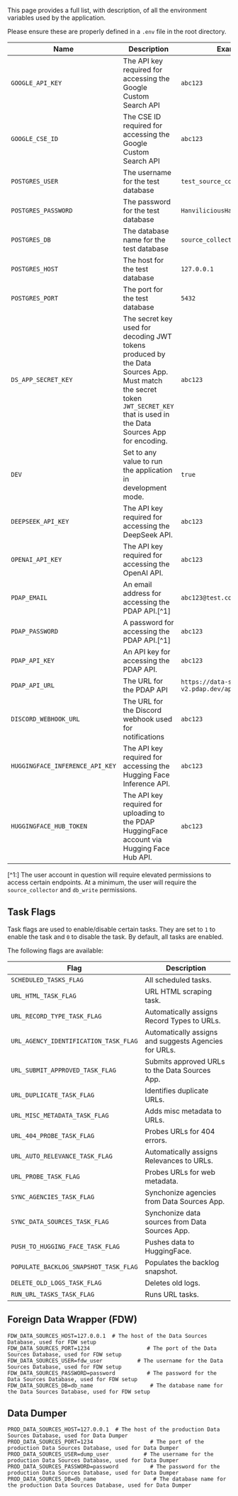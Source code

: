 This page provides a full list, with description, of all the environment variables used by the application.

Please ensure these are properly defined in a `.env` file in the root directory.

| Name                            | Description                                                                                                                                                                   | Example                                                                                      |
|---------------------------------|-------------------------------------------------------------------------------------------------------------------------------------------------------------------------------|----------------------------------------------------------------------------------------------|
| `GOOGLE_API_KEY`                | The API key required for accessing the Google Custom Search API                                                                                                               | `abc123`                                                                                     |
| `GOOGLE_CSE_ID`                 | The CSE ID required for accessing the Google Custom Search API                                                                                                                | `abc123`                                                                                     |
| `POSTGRES_USER`                 | The username for the test database                                                                                                                                            | `test_source_collector_user`                                                                 |
| `POSTGRES_PASSWORD`             | The password for the test database                                                                                                                                            | `HanviliciousHamiltonHilltops`                                                               |
| `POSTGRES_DB`                   | The database name for the test database                                                                                                                                       | `source_collector_test_db`                                                                   |
| `POSTGRES_HOST`                 | The host for the test database                                                                                                                                                | `127.0.0.1`                                                                                  |
| `POSTGRES_PORT`                 | The port for the test database                                                                                                                                                | `5432`                                                                                       |
| `DS_APP_SECRET_KEY`             | The secret key used for decoding JWT tokens produced by the Data Sources App. Must match the secret token `JWT_SECRET_KEY` that is used in the Data Sources App for encoding. | `abc123`                                                                                     |
| `DEV`                           | Set to any value to run the application in development mode.                                                                                                                  | `true`                                                                                       |
| `DEEPSEEK_API_KEY`              | The API key required for accessing the DeepSeek API.                                                                                                                          | `abc123`                                                                                     |
| `OPENAI_API_KEY`                | The API key required for accessing the OpenAI API.                                                                                                                            | `abc123`                                                                                     |
| `PDAP_EMAIL`                    | An email address for accessing the PDAP API.[^1]                                                                                                                              | `abc123@test.com`                                                                            |
| `PDAP_PASSWORD`                 | A password for accessing the PDAP API.[^1]                                                                                                                                    | `abc123`                                                                                     |
| `PDAP_API_KEY`                  | An API key for accessing the PDAP API.                                                                                                                                        | `abc123`                                                                                     |
| `PDAP_API_URL`                  | The URL for the PDAP API                                                                                                                                                      | `https://data-sources-v2.pdap.dev/api`                                                       |
| `DISCORD_WEBHOOK_URL`           | The URL for the Discord webhook used for notifications                                                                                                                        | `abc123`                                                                                     |
| `HUGGINGFACE_INFERENCE_API_KEY` | The API key required for accessing the Hugging Face Inference API.                                                                                                            | `abc123`                                                                                     |
| `HUGGINGFACE_HUB_TOKEN`         | The API key required for uploading to the PDAP HuggingFace account via Hugging Face Hub API.                                                                                                                                                                     | `abc123`  |



[^1:] The user account in question will require elevated permissions to access certain endpoints. At a minimum, the user will require the `source_collector` and `db_write` permissions.

## Task Flags
Task flags are used to enable/disable certain tasks. They are set to `1` to enable the task and `0` to disable the task. By default, all tasks are enabled.

The following flags are available:

| Flag                                  | Description                                           |
|---------------------------------------|-------------------------------------------------------|
| `SCHEDULED_TASKS_FLAG`                | All scheduled tasks.                                  |
| `URL_HTML_TASK_FLAG`                  | URL HTML scraping task.                               |
| `URL_RECORD_TYPE_TASK_FLAG`           | Automatically assigns Record Types to URLs.           |
| `URL_AGENCY_IDENTIFICATION_TASK_FLAG` | Automatically assigns and suggests Agencies for URLs. |
| `URL_SUBMIT_APPROVED_TASK_FLAG`       | Submits approved URLs to the Data Sources App.        |
| `URL_DUPLICATE_TASK_FLAG`             | Identifies duplicate URLs.                            |
| `URL_MISC_METADATA_TASK_FLAG`         | Adds misc metadata to URLs.                           |
| `URL_404_PROBE_TASK_FLAG`             | Probes URLs for 404 errors.                           |
| `URL_AUTO_RELEVANCE_TASK_FLAG`        | Automatically assigns Relevances to URLs.             |
| `URL_PROBE_TASK_FLAG`                 | Probes URLs for web metadata.                         |
| `SYNC_AGENCIES_TASK_FLAG`              | Synchonize agencies from Data Sources App.            |
| `SYNC_DATA_SOURCES_TASK_FLAG`          | Synchonize data sources from Data Sources App.        |
| `PUSH_TO_HUGGING_FACE_TASK_FLAG`        | Pushes data to HuggingFace.                          |
| `POPULATE_BACKLOG_SNAPSHOT_TASK_FLAG`  | Populates the backlog snapshot.                       |
| `DELETE_OLD_LOGS_TASK_FLAG`            | Deletes old logs.                                     |
| `RUN_URL_TASKS_TASK_FLAG`              | Runs URL tasks.                                       |


## Foreign Data Wrapper (FDW)
```
FDW_DATA_SOURCES_HOST=127.0.0.1  # The host of the Data Sources Database, used for FDW setup
FDW_DATA_SOURCES_PORT=1234                  # The port of the Data Sources Database, used for FDW setup
FDW_DATA_SOURCES_USER=fdw_user           # The username for the Data Sources Database, used for FDW setup
FDW_DATA_SOURCES_PASSWORD=password          # The password for the Data Sources Database, used for FDW setup
FDW_DATA_SOURCES_DB=db_name                  # The database name for the Data Sources Database, used for FDW setup

```

## Data Dumper

```
PROD_DATA_SOURCES_HOST=127.0.0.1  # The host of the production Data Sources Database, used for Data Dumper
PROD_DATA_SOURCES_PORT=1234                  # The port of the production Data Sources Database, used for Data Dumper
PROD_DATA_SOURCES_USER=dump_user           # The username for the production Data Sources Database, used for Data Dumper
PROD_DATA_SOURCES_PASSWORD=password          # The password for the production Data Sources Database, used for Data Dumper
PROD_DATA_SOURCES_DB=db_name                  # The database name for the production Data Sources Database, used for Data Dumper
```